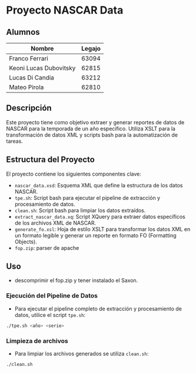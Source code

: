 # Proyecto NASCAR Data

## Alumnos

| Nombre                    | Legajo  |
|---------------------------|----------|
| Franco Ferrari            | 63094    |
| Keoni Lucas Dubovitsky    | 62815    |
| Lucas Di Candia           | 63212    |
| Mateo Pirola              | 62810    |

## Descripción
Este proyecto tiene como objetivo extraer y generar reportes de datos de NASCAR para la temporada de un año específico. 
Utiliza XSLT para la transformación de datos XML y scripts bash para la automatización de tareas.

## Estructura del Proyecto
El proyecto contiene los siguientes componentes clave:

- `nascar_data.xsd`: Esquema XML que define la estructura de los datos NASCAR.
- `tpe.sh`: Script bash para ejecutar el pipeline de extracción y procesamiento de datos.
- `clean.sh`: Script bash para limpiar los datos extraídos.
- `extract_nascar_data.xq`: Script XQuery para extraer datos específicos de los archivos XML de NASCAR.
- `generate_fo.xsl`: Hoja de estilo XSLT para transformar los datos XML en un formato legible y generar un reporte en formato FO (Formatting Objects).
- `fop.zip`: parser de apache 

## Uso
- descomprimir el fop.zip y tener instalado el Saxon.
### Ejecución del Pipeline de Datos
- Para ejecutar el pipeline completo de extracción y procesamiento de datos, utilice el script `tpe.sh`:
```bash
./tpe.sh <año> <serie>
```
### Limpieza de archivos
- Para limpiar los archivos generados se utiliza `clean.sh`:
```bash
./clean.sh
``` 

